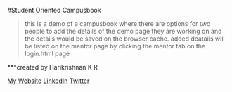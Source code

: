 #Student Oriented Campusbook
>this is a demo of a campusbook where there are options for two people to add the details of the demo page they are working on and the details would be saved on the browser cache.
>added deatails will be listed on the mentor page by clicking the mentor tab on the login.html page

***created by Harikrishnan K R

[My Website](https://harikrishnan.dev)
[LinkedIn](https://www.linkedin.com/in/iamhrk/ "LinkedIn")
[Twitter](https://www.twitter.com/i_am_hrk_)